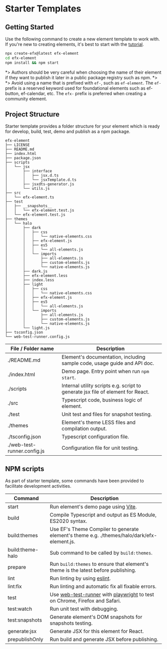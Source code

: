 <!-- 
title: Starter Templates
location: ./custom-components/tools/starter-templates
type: page
layout: default
-->

# Starter Templates

## Getting Started

Use the following command to create a new element template to work with. If you're new to creating elements, it's best to start with the [tutorial](./custom-components/tutorial).

```bash
npx create-efx@latest efx-element
cd efx-element
npm install && npm start
```

*> Authors should be very careful when choosing the name of their element if they want to publish it later in a public package registry such as npm.
*>
*> Avoid using a name that is prefixed with `ef-`, such as `ef-element`. The `ef-` prefix is a reserved keyword used for foundational elements such as ef-button, ef-calendar, etc. The `efx-` prefix is preferred when creating a community element.

## Project Structure
Starter template provides a folder structure for your element which is ready for develop, build, test, demo and publish as a npm package.

```console
efx-element
├── LICENSE
├── README.md
├── index.html
├── package.json
├── scripts
│   └── jsx
│       ├── interface
│       │   ├── jsx.d.ts
│       │   └── jsxTemplate.d.ts
│       ├── jsxdts-generator.js
│       └── utils.js
├── src
│   └── efx-element.ts
├── test
│   ├── __snapshots__
│   │   └── efx-element.test.js
│   └── efx-element.test.js
├── themes
│   └── halo
│       ├── dark
│       │   ├── css
│       │   │   └── native-elements.css
│       │   ├── efx-element.js
│       │   ├── es5
│       │   │   └── all-elements.js
│       │   └── imports
│       │       ├── all-elements.js
│       │       ├── custom-elements.js
│       │       └── native-elements.js
│       ├── dark.js
│       ├── efx-element.less
│       ├── index.less
│       ├── light
│       │   ├── css
│       │   │   └── native-elements.css
│       │   ├── efx-element.js
│       │   ├── es5
│       │   │   └── all-elements.js
│       │   └── imports
│       │       ├── all-elements.js
│       │       ├── custom-elements.js
│       │       └── native-elements.js
│       └── light.js
├── tsconfig.json
└── web-test-runner.config.js
```

| File / Folder name          | Description                                                                     |
| --------------------------- | ------------------------------------------------------------------------------- |
| ./README.md                 | Element's documentation, including sample code, usage guide and API doc.        |
| ./index.html                | Demo page. Entry point when run `npm start`.                                    |
| ./scripts                   | Internal utility scripts e.g. script to generate jsx file of element for React. |
| ./src                       | Typescript code, business logic of element.                                     |
| ./test                      | Unit test and files for snapshot testing.                                       |
| ./themes                    | Element's theme LESS files and compilation output.                              |
| ./tsconfig.json             | Typescript configuration file.                                                  |
| ./web-test-runner.config.js | Configuration file for unit testing.                                            |

## NPM scripts

As part of starter template, some commands have been provided to facilitate development activities.

| Command          | Description                                                                                 |
| ---------------- | ------------------------------------------------------------------------------------------- |
| start            | Run element's demo page using [Vite](https://vitejs.dev/).                                  |
| build            | Compile Typescript and output as ES Module, ES2020 syntax.                                  |
| build:themes     | Use EF's Theme Compiler to generate element's theme e.g. ./themes/halo/dark/efx-element.js. |
| build:theme-halo | Sub command to be called by `build:themes`.                                                 |
| prepare          | Run `build:themes` to ensure that element's theme is the latest before publishing.          |
| lint             | Run linting by using [eslint](https://eslint.org/).                                         |
| lint:fix         | Run linting and automatic fix all fixable errors.                                           |
| test             | Use [web-test-runner](https://modern-web.dev/docs/test-runner/overview/) with [playwright](https://modern-web.dev/docs/test-runner/browser-launchers/overview/#playwright) to test on Chrome, Firefox and Safari.              |
| test:watch       | Run unit test with debugging.                                                               |
| test:snapshots   | Generate element's DOM snapshots for snapshots testing.                                     |
| generate:jsx     | Generate JSX for this element for React.                                                    |
| prepublishOnly   | Run build and generate JSX before publishing.                                               |


